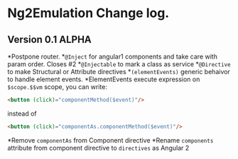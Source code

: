 # Ng2Emulation Change log.

## Version 0.1 ALPHA
*Postpone router.
*`@Inject` for angular1 components and take care with param order. Closes #2
*`@Injectable` to mark a class as service
*`@Directive` to make Structural or Attribute directives
*`(elementEvents)` generic behaivor to handle element events.
*ElementEvents execute expression on `$scope.$$vm` scope, you can write:
````html
<button (click)="componentMethod($event)"/>
````
instead of
````html
<button (click)="componentAs.componentMethod($event)"/>
````

*Remove `componentAs` from Component directive
*Rename `components` attribute from component directive to `directives` as Angular 2